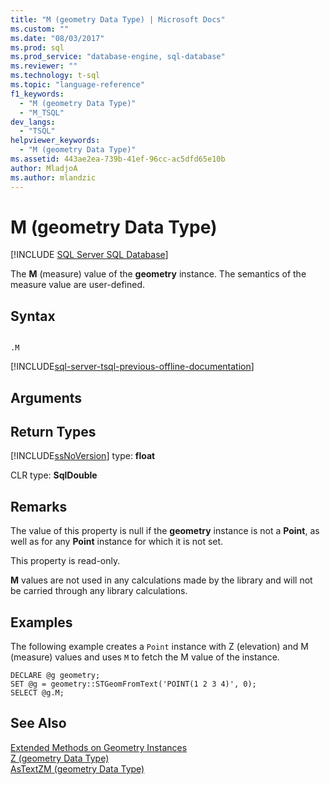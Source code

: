 ```yaml
---
title: "M (geometry Data Type) | Microsoft Docs"
ms.custom: ""
ms.date: "08/03/2017"
ms.prod: sql
ms.prod_service: "database-engine, sql-database"
ms.reviewer: ""
ms.technology: t-sql
ms.topic: "language-reference"
f1_keywords: 
  - "M (geometry Data Type)"
  - "M_TSQL"
dev_langs: 
  - "TSQL"
helpviewer_keywords: 
  - "M (geometry Data Type)"
ms.assetid: 443ae2ea-739b-41ef-96cc-ac5dfd65e10b
author: MladjoA
ms.author: mlandzic 
---
```

# M (geometry Data Type)
[!INCLUDE [SQL Server SQL Database](../../includes/applies-to-version/sql-asdb.md)]

  The **M** (measure) value of the **geometry** instance. The semantics of the measure value are user-defined.  

## Syntax  
  
```  
  
.M  
```  
  
[!INCLUDE[sql-server-tsql-previous-offline-documentation](../../includes/sql-server-tsql-previous-offline-documentation.md)]

## Arguments
  
## Return Types  
 [!INCLUDE[ssNoVersion](../../includes/ssnoversion-md.md)] type: **float**  
  
 CLR type: **SqlDouble**  
  
## Remarks  
 The value of this property is null if the **geometry** instance is not a **Point**, as well as for any **Point** instance for which it is not set.  
  
 This property is read-only.  
  
 **M** values are not used in any calculations made by the library and will not be carried through any library calculations.  
  
## Examples  
 The following example creates a `Point` instance with Z (elevation) and M (measure) values and uses `M` to fetch the M value of the instance.  
  
```  
DECLARE @g geometry;  
SET @g = geometry::STGeomFromText('POINT(1 2 3 4)', 0);  
SELECT @g.M;  
```  
  
## See Also  
 [Extended Methods on Geometry Instances](../../t-sql/spatial-geometry/extended-methods-on-geometry-instances.md)   
 [Z &#40;geometry Data Type&#41;](../../t-sql/spatial-geometry/z-geometry-data-type.md)   
 [AsTextZM &#40;geometry Data Type&#41;](../../t-sql/spatial-geometry/astextzm-geometry-data-type.md)  
  
  

